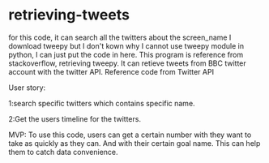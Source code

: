 # retrieving-tweets
for this code, it can search all the twitters about the screen_name
I download tweepy but I don't kown why I cannot use tweepy module in python, I can just put the code in here.
This program is reference from stackoverflow, retrieving tweepy. It can retieve tweets from BBC twitter account with the twitter API.
Reference code from Twitter API


User story:

1:search specific twitters which contains specific name.

2:Get the users timeline for the twitters.

MVP:
To use this code, users can get a certain number with they want to take as quickly as they can. And with their certain goal name. This can help them to catch data convenience.
